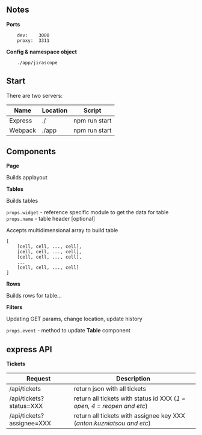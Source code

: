 ## Notes

**Ports**

```
    dev:    3000
    proxy:  3311
```

**Config & namespace object** 

```
    ./app/jirascope
```

## Start

There are two servers:

|  Name | Location  | Script |
|---|---|---|
| Express |./| npm run start |
| Webpack |./app| npm run start | 

## Components

**Page**

Builds applayout

**Tables**

Builds tables

`props.widget` - reference specific module to get the data for table
`props.name` - table header [optional]

Accepts multidimensional array to build table 
```
[
    [cell, cell, ..., cell],
    [cell, cell, ..., cell],
    [cell, cell, ..., cell],
    ...
    [cell, cell, ..., cell]    
]
```

**Rows**

Builds rows for table...

**Filters**

Updating GET params, change location, update history

`props.event` - method to update **Table** component

## express API

**Tickets**

|  Request | Description  |
|---|---|
| /api/tickets  | return json with all tickets  |
| /api/tickets?status=XXX  | return all tickets with status id XXX (*1 = open, 4 = reopen and etc*)  |
| /api/tickets?assignee=XXX  | return all tickets with assignee key XXX (*anton.kuzniatsou and etc*)  |